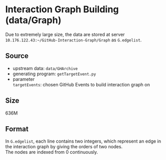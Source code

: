 # Interaction Graph Building (data/Graph)

Due to extremely large size, the data are stored at server `10.176.122.43:~/GitHub-Interaction-Graph/Graph` as `G.edgelist`.

## Source
- upstream data: `data/GHArchive`  
- generating program: `getTargetEvent.py`
- parameter  
  `targetEvents`: chosen GitHub Events to build interaction graph on

## Size
636M

## Format
In `G.edgelist`, each line contains two integers, which represent an edge in the interaction graph by giving the orders of two nodes.  
The nodes are indexed from 0 continuously.